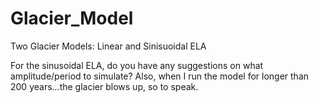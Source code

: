 # Glacier_Model
Two Glacier Models: Linear and Sinisuoidal ELA 

For the sinusoidal ELA, do you have any suggestions on what amplitude/period to simulate? Also, when I run the model for longer than 200 years...the glacier blows up, so to speak. 
